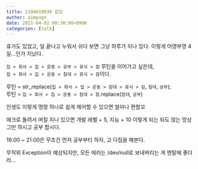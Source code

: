 ```yaml
---
title: 2104010030 잡담
author: aimpugn
date: 2021-04-02 00:30:00+0900
categories: [talk]
---
```


휴가도 있었고, 일 끝나고 누워서 쉬다 보면 그냥 하루가 지나 있다.
이렇게 어영부영 4일...인가 지났다.

`집 > 회사 > 집 > 운동 > 공부 > 휴식 > 잠` 루틴을 이어가고 싶은데,  
`집 > 회사 > 집 > 운동 > 침대 > 휴식 > 잠`이다.

루틴 = str_replace(`집 > 회사 > 집 > 운동 > 침대 > 휴식 > 잠`, `침대`, `공부`);  
루틴 = `집 > 회사 > 집 > 운동 > 침대 > 잠`.replace(`침대`, `공부`)

인생도 이렇게 명령 하나로 쉽게 제어할 수 있으면 얼마나 편할꼬

매크로 돌려서 며칠 지나 있으면 개발 레벨 + 5, 지능 + 10 이렇게 되는 되도 않는 망상 그만 하시고 공부 합시다.

19:00 ~ 21:00은 무조건 먼저 공부부터 하자, 고 다짐을 해본다.

무작위 Exception이 예상되지만, 모든 에러는 /dev/null로 보내버리는 게 멘탈에 좋더라...
